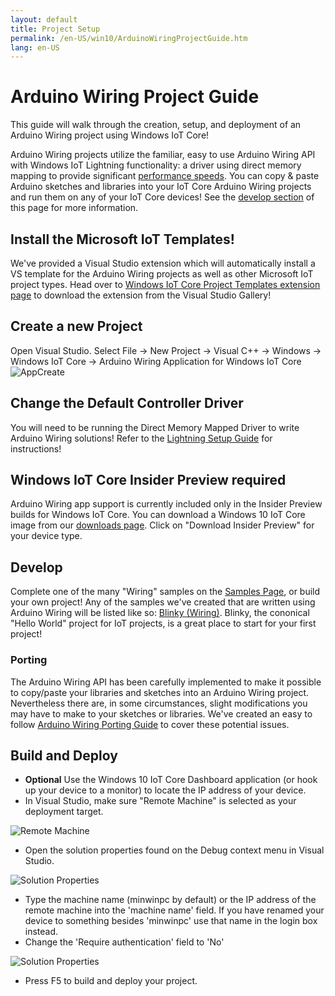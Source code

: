 ```yaml
---
layout: default
title: Project Setup
permalink: /en-US/win10/ArduinoWiringProjectGuide.htm
lang: en-US
---
```


# Arduino Wiring Project Guide

This guide will walk through the creation, setup, and deployment of an Arduino Wiring project using Windows IoT Core!

Arduino Wiring projects utilize the familiar, easy to use Arduino Wiring API with Windows IoT Lightning functionality: a driver using direct memory mapping to provide significant [performance speeds]({{site.baseurl}}/{{page.lang}}/win10/LightningPerformance.htm). You can copy & paste Arduino sketches and libraries into your IoT Core Arduino Wiring projects and run them on any of your IoT Core devices! See the <a href="#develop">develop section</a> of this page for more information.

## Install the Microsoft IoT Templates!

We've provided a Visual Studio extension which will automatically install a VS template for the Arduino Wiring projects as well as other Microsoft IoT project types. Head over to [Windows IoT Core Project Templates extension page](https://visualstudiogallery.msdn.microsoft.com/55b357e1-a533-43ad-82a5-a88ac4b01dec) to download the extension from the Visual Studio Gallery!

## Create a new Project
Open Visual Studio. Select File -> New Project -> Visual C++ -> Windows -> Windows IoT Core -> Arduino Wiring Application for Windows IoT Core
![AppCreate]({{site.baseurl}}/Resources/images/arduino_wiring/appcreate.png)

## Change the Default Controller Driver

You will need to be running the Direct Memory Mapped Driver to write Arduino Wiring solutions! Refer to the [Lightning Setup Guide](https://ms-iot.github.io/content/en-US/win10/LightningSetup.htm) for instructions!

## Windows IoT Core Insider Preview required
Arduino Wiring app support is currently included only in the Insider Preview builds for Windows IoT Core.
You can download a Windows 10 IoT Core image from our [downloads page]({{site.baseurl}}/{{page.lang}}/Downloads.htm ). Click on "Download Insider Preview" for your device type.

<A name="develop"></a>

## Develop
Complete one of the many "Wiring" samples on the [Samples Page]({{site.baseurl}}/{{page.lang}}/win10/StartCoding.htm), or build your own project! Any of the samples we've created that are written using Arduino Wiring will be listed like so: [Blinky (Wiring)]({{site.baseurl}}/{{page.lang}}/win10/samples/arduino-wiring/HelloBlinky.htm). Blinky, the cononical "Hello World" project for IoT projects, is a great place to start for your first project!

### Porting

The Arduino Wiring API has been carefully implemented to make it possible to copy/paste your libraries and sketches into an Arduino Wiring project. Nevertheless there are, in some circumstances, slight modifications you may have to make to your sketches or libraries. We've created an easy to follow [Arduino Wiring Porting Guide]({{site.baseurl}}/{{page.lang}}/win10/ArduinoWiringPortingGuide.htm) to cover these potential issues.

## Build and Deploy

- **Optional** Use the Windows 10 IoT Core Dashboard application (or hook up your device to a monitor) to locate the IP address of your device.
- In Visual Studio, make sure "Remote Machine" is selected as your deployment target.

![Remote Machine]({{site.baseurl}}/Resources/images/arduino_wiring/wiringapp_remotemachine.png)

- Open the solution properties found on the Debug context menu in Visual Studio.

![Solution Properties]({{site.baseurl}}/Resources/images/arduino_wiring/wiringapp_properties.png)

- Type the machine name (minwinpc by default) or the IP address of the remote machine into the 'machine name' field. If you have renamed your device to something besides 'minwinpc' use that name in the login box instead.
- Change the 'Require authentication' field to 'No'

![Solution Properties]({{site.baseurl}}/Resources/images/arduino_wiring/wiringapp_properties2.png)


- Press F5 to build and deploy your project.
